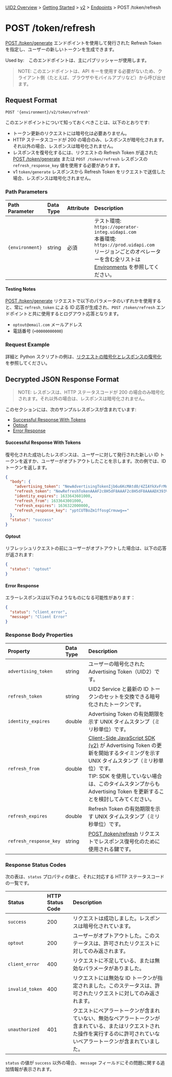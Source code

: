 [UID2 Overview](../../../README-ja.md) > [Getting Started](../../README.md) > [v2](../summary-doc-v2.md) > [Endpoints](summary-endpoints.md) > POST /token/refresh

# POST /token/refresh

[POST /token/generate](./post-token-generate.md) エンドポイントを使用して発行された Refresh Token を指定し、ユーザーの新しいトークンを生成できます。

Used by:　このエンドポイントは、主にパブリッシャーが使用します。

> NOTE: このエンドポイントは、API キーを使用する必要がないため、クライアント側（たとえば、ブラウザやモバイルアプリなど）から呼び出せます。

## Request Format

`POST '{environment}/v2/token/refresh'`

このエンドポイントについて知っておくべきことは、以下のとおりです:

- トークン更新のリクエストには暗号化は必要ありません。
- HTTP ステータスコードが 200 の場合のみ、レスポンスが暗号化されます。それ以外の場合、レスポンスは暗号化されません。
- レスポンスを復号化するには、リクエストの Refresh Token が返された [POST /token/generate](post-token-generate.md) または `POST /token/refresh` レスポンスの `refresh_response_key` 値を使用する必要があります。
- v1 `token/generate` レスポンスから Refresh Token をリクエストで送信した場合、レスポンスは暗号化されません。

### Path Parameters

| Path Parameter  | Data Type | Attribute | Description                                                                                                                                                                                                   |
| :-------------- | :-------- | :-------- | :------------------------------------------------------------------------------------------------------------------------------------------------------------------------------------------------------------ |
| `{environment}` | string    | 必須      | テスト環境: `https://operator-integ.uidapi.com`<br/>本番環境: `https://prod.uidapi.com`<br/>リージョンごとのオペレーターを含む全リストは [Environments](../summary-doc-v2.md#environments) を参照してください。 |

#### Testing Notes

[POST /token/generate](post-token-generate.md) リクエストで以下のパラメータのいずれかを使用すると、常に `refresh_token` による ID 応答が生成され、`POST /token/refresh` エンドポイントと共に使用するとログアウト応答となります。

- `optout@email.com` メールアドレス
- 電話番号 (`+00000000000`)

### Request Example

詳細と Python スクリプトの例は、[リクエストの暗号化とレスポンスの復号化](../getting-started/gs-encryption-decryption.md) を参照してください。

## Decrypted JSON Response Format

> NOTE: レスポンスは、HTTP ステータスコードが 200 の場合のみ暗号化されます。それ以外の場合は、レスポンスは暗号化されません。

このセクションには、次のサンプルレスポンスが含まれています:

- [Successful Response With Tokens](#successful-response-with-tokens)
- [Optout](#optout)
- [Error Response](#error-response)

#### Successful Response With Tokens

復号化された成功したレスポンスは、ユーザーに対して発行された新しい ID トークンを返すか、ユーザーがオプトアウトしたことを示します。次の例では、ID トークンを返します。

```json
{
  "body": {
    "advertising_token": "NewAdvertisingTokenIjb6u6KcMAtd0/4ZIAYkXvFrMdlZVqfb9LNf99B+1ysE/lBzYVt64pxYxjobJMGbh5q/HsKY7KC0Xo5Rb/Vo8HC4dYOoWXyuGUaL7Jmbw4bzh+3pgokelUGyTX19DfArTeIg7n+8cxWQ=",
    "refresh_token": "NewRefreshTokenAAAF2c8H5dF8AAAF2c8H5dF8AAAADX393Vw94afoVLL6A+qjdSUEisEKx6t42fLgN+2dmTgUavagz0Q6Kp7ghM989hKhZDyAGjHyuAAwm+CX1cO7DWEtMeNUA9vkWDjcIc8yeDZ+jmBtEaw07x/cxoul6fpv2PQ==",
    "identity_expires": 1633643601000,
    "refresh_from": 1633643001000,
    "refresh_expires": 1636322000000,
    "refresh_response_key": "yptCUTBoZm1ffosgCrmuwg=="
  },
  "status": "success"
}
```

#### Optout

リフレッシュリクエストの前にユーザーがオプトアウトした場合は、以下の応答が返されます:

```json
{
  "status": "optout"
}
```

#### Error Response

エラーレスポンスは以下のようなものになる可能性があります：

```json
{
  "status": "client_error",
  "message": "Client Error"
}
```

### Response Body Properties

| Property               | Data Type | Description                                                                                                                                                                                                                                                                             |
| :--------------------- | :-------- | :-------------------------------------------------------------------------------------------------------------------------------------------------------------------------------------------------------------------------------------------------------------------------------------- |
| `advertising_token`    | string    | ユーザーの暗号化された Advertising Token（UID2）です。                                                                                                                                                                                                                                  |
| `refresh_token`        | string    | UID2 Service と最新の ID トークンのセットを交換できる暗号化されたトークンです。                                                                                                                                                                                                         |
| `identity_expires`     | double    | Advertising Token の有効期限を示す UNIX タイムスタンプ（ミリ秒単位）です。                                                                                                                                                                                                              |
| `refresh_from`         | double    | [Client-Side JavaScript SDK (v2)](../sdks/client-side-identity.md) が Advertising Token の更新を開始するタイミングを示す UNIX タイムスタンプ（ミリ秒単位）です。<br/>TIP: SDK を使用していない場合は、このタイムスタンプからも Advertising Token を更新することを検討してみてください。 |
| `refresh_expires`      | double    | Refresh Token の有効期限を示す UNIX タイムスタンプ（ミリ秒単位）です。                                                                                                                                                                                                                  |
| `refresh_response_key` | string    | [POST /token/refresh](post-token-refresh.md) リクエストでレスポンス復号化のために使用される鍵です。                                                                                                                                                                                     |

### Response Status Codes

次の表は、`status` プロパティの値と、それに対応する HTTP ステータスコードの一覧です。

| Status          | HTTP Status Code | Description                                                                                                                                                                    |
| :-------------- | :--------------- | :----------------------------------------------------------------------------------------------------------------------------------------------------------------------------- |
| `success`       | 200              | リクエストは成功しました。レスポンスは暗号化されています。                                                                                                                     |
| `optout`        | 200              | ユーザーがオプトアウトした。このステータスは、許可されたリクエストに対してのみ返されます。                                                                                     |
| `client_error`  | 400              | リクエストに不足している、または無効なパラメータがありました。                                                                                                                 |
| `invalid_token` | 400              | リクエストには無効な ID トークンが指定されました。このステータスは、許可されたリクエストに対してのみ返されます。                                                               |
| `unauthorized`  | 401              | クエストにベアラートークンが含まれていない、無効なベアラートークンが含まれている、またはリクエストされた操作を実行するのに許可されていないベアラートークンが含まれていました。 |

`status` の値が `success` 以外の場合、 `message` フィールドにその問題に関する追加情報が表示されます。
